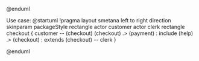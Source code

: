 @enduml

Use case:
@startuml
!pragma layout smetana
left to right direction
skinparam packageStyle rectangle
actor customer
actor clerk
rectangle checkout {
customer -- (checkout)
(checkout) .> (payment) : include
(help) .> (checkout) : extends
(checkout) -- clerk
}

@enduml